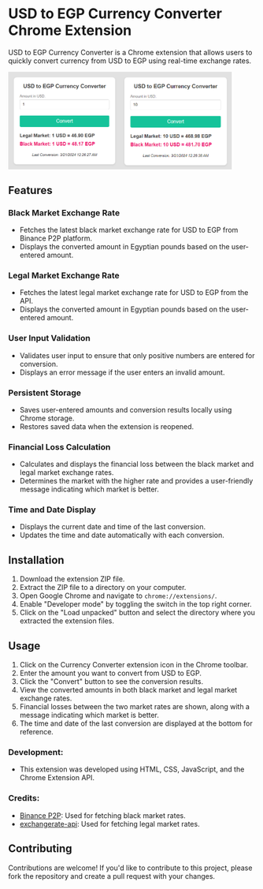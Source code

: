 # USD to EGP Currency Converter Chrome Extension

USD to EGP Currency Converter is a Chrome extension that allows users to quickly convert currency from USD to EGP using real-time exchange rates.

<div style="display: flex;">
    <img src="/images/usdegp1.PNG" alt="Image 1" style="width: 45%;">
    <img src="/images/usdegp2.PNG" alt="Image 2" style="width: 45%;">
</div>

## Features

### Black Market Exchange Rate
- Fetches the latest black market exchange rate for USD to EGP from Binance P2P platform.
- Displays the converted amount in Egyptian pounds based on the user-entered amount.

### Legal Market Exchange Rate
- Fetches the latest legal market exchange rate for USD to EGP from the API.
- Displays the converted amount in Egyptian pounds based on the user-entered amount.

### User Input Validation
- Validates user input to ensure that only positive numbers are entered for conversion.
- Displays an error message if the user enters an invalid amount.

### Persistent Storage
- Saves user-entered amounts and conversion results locally using Chrome storage.
- Restores saved data when the extension is reopened.

### Financial Loss Calculation
- Calculates and displays the financial loss between the black market and legal market exchange rates.
- Determines the market with the higher rate and provides a user-friendly message indicating which market is better.

### Time and Date Display
- Displays the current date and time of the last conversion.
- Updates the time and date automatically with each conversion.

## Installation
1. Download the extension ZIP file.
2. Extract the ZIP file to a directory on your computer.
3. Open Google Chrome and navigate to `chrome://extensions/`.
4. Enable "Developer mode" by toggling the switch in the top right corner.
5. Click on the "Load unpacked" button and select the directory where you extracted the extension files.

## Usage
1. Click on the Currency Converter extension icon in the Chrome toolbar.
2. Enter the amount you want to convert from USD to EGP.
3. Click the "Convert" button to see the conversion results.
4. View the converted amounts in both black market and legal market exchange rates.
5. Financial losses between the two market rates are shown, along with a message indicating which market is better.
6. The time and date of the last conversion are displayed at the bottom for reference.

### Development:
- This extension was developed using HTML, CSS, JavaScript, and the Chrome Extension API.

### Credits:
- <a target="_blank" href="https://p2p.binance.com">Binance P2P</a>: Used for fetching black market rates.
- <a target="_blank" href="https://exchangerate-api.com">exchangerate-api</a>: Used for fetching legal market rates.

## Contributing
Contributions are welcome! If you'd like to contribute to this project, please fork the repository and create a pull request with your changes.
